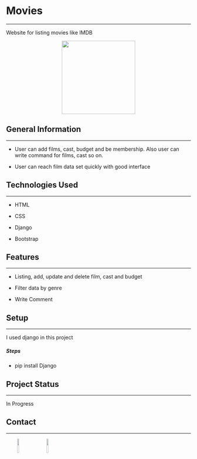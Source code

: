 <h1>Movies</h1>
<hr><p>Website for listing movies like IMDB</p>
<div align="center">
  <img height="200" src="https://i.postimg.cc/HssjXf3f/Ekran-kli-2024-11-24-142025.png"  />
</div>
<h2>General Information</h2>
<hr><ul>
<li>User can add films, cast, budget and be membership. Also user can write command for films, cast so on.</li>
</ul><ul>
<li>User can reach film data set quickly with good interface</li>
</ul><h2>Technologies Used</h2>
<hr><ul>
<li>HTML</li>
</ul><ul>
<li>CSS</li>
</ul><ul>
<li>Django</li>
</ul><ul>
<li>Bootstrap</li>
</ul><h2>Features</h2>
<hr><ul>
<li>Listing, add, update and delete film, cast and budget</li>
</ul><ul>
<li>Filter data by genre</li>
</ul><ul>
<li>Write Comment</li>
</ul><h2>Setup</h2>
<hr><p>I used django in this project</p><h5>Steps</h5><ul>
<li>pip install Django</li>
</ul><h2>Project Status</h2>
<hr><p>In Progress</p><h2>Contact</h2>
<hr><p><span style="margin-right: 30px;"></span><a href="https://www.linkedin.com/in/85quluquliyev/"><img style="width: 10%;" target="_blank" src="https://cdn.jsdelivr.net/gh/devicons/devicon/icons/linkedin/linkedin-original.svg"></a><span style="margin-right: 30px;"></span><a href="https://github.com/85quluquliyev"><img style="width: 10%;" target="_blank" src="https://cdn.jsdelivr.net/gh/devicons/devicon/icons/github/github-original.svg"></a></p>
